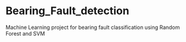 # Bearing_Fault_detection
Machine Learning project for bearing fault classification using Random Forest and SVM
